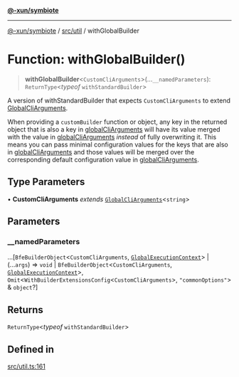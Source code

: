 [**@-xun/symbiote**](../../../README.md)

***

[@-xun/symbiote](../../../README.md) / [src/util](../README.md) / withGlobalBuilder

# Function: withGlobalBuilder()

> **withGlobalBuilder**\<`CustomCliArguments`\>(...`__namedParameters`): `ReturnType`\<*typeof* `withStandardBuilder`\>

A version of withStandardBuilder that expects `CustomCliArguments` to
extend [GlobalCliArguments](../../configure/type-aliases/GlobalCliArguments.md).

When providing a `customBuilder` function or object, any key in the returned
object that is also a key in [globalCliArguments](../../configure/variables/globalCliArguments.md) will have its value
merged with the value in [globalCliArguments](../../configure/variables/globalCliArguments.md) _instead_ of fully
overwriting it. This means you can pass minimal configuration values for the
keys that are also in [globalCliArguments](../../configure/variables/globalCliArguments.md) and those values will be
merged over the corresponding default configuration value in
[globalCliArguments](../../configure/variables/globalCliArguments.md).

## Type Parameters

• **CustomCliArguments** *extends* [`GlobalCliArguments`](../../configure/type-aliases/GlobalCliArguments.md)\<`string`\>

## Parameters

### \_\_namedParameters

...[`BfeBuilderObject`\<`CustomCliArguments`, [`GlobalExecutionContext`](../../configure/type-aliases/GlobalExecutionContext.md)\> \| (...`args`) => `void` \| `BfeBuilderObject`\<`CustomCliArguments`, [`GlobalExecutionContext`](../../configure/type-aliases/GlobalExecutionContext.md)\>, `Omit`\<`WithBuilderExtensionsConfig`\<`CustomCliArguments`\>, `"commonOptions"`\> & `object`?]

## Returns

`ReturnType`\<*typeof* `withStandardBuilder`\>

## Defined in

[src/util.ts:161](https://github.com/Xunnamius/symbiote/blob/26e756362a16f050e03cef2c4c582d94e29614cd/src/util.ts#L161)
